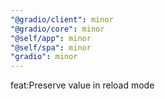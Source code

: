 ```yaml
---
"@gradio/client": minor
"@gradio/core": minor
"@self/app": minor
"@self/spa": minor
"gradio": minor
---
```


feat:Preserve value in reload mode
